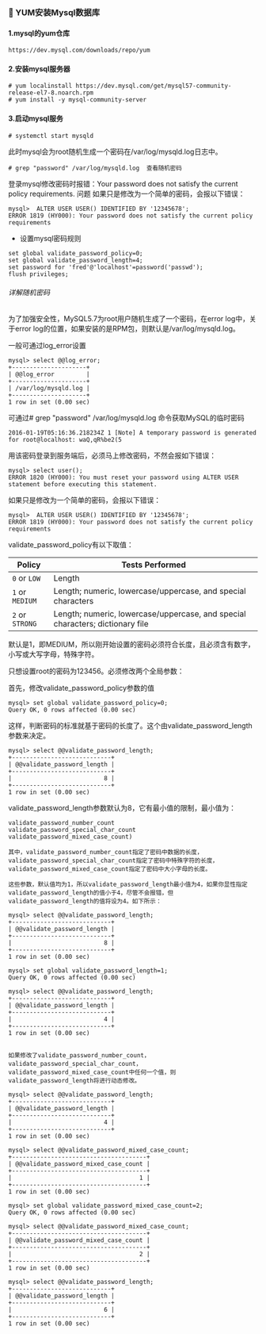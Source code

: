 ### 📝 YUM安装Mysql数据库
#### 1.mysql的yum仓库
```
https://dev.mysql.com/downloads/repo/yum  
```
#### 2.安装mysql服务器  
```
# yum localinstall https://dev.mysql.com/get/mysql57-community-release-el7-8.noarch.rpm
# yum install -y mysql-community-server
```
#### 3.启动mysql服务
```
# systemctl start mysqld
```
此时mysql会为root随机生成一个密码在/var/log/mysqld.log日志中。
```
# grep "password" /var/log/mysqld.log  查看随机密码
```
登录mysql修改密码时报错：Your password does not satisfy the current policy requirements. 问题
如果只是修改为一个简单的密码，会报以下错误：
```
mysql>  ALTER USER USER() IDENTIFIED BY '12345678';
ERROR 1819 (HY000): Your password does not satisfy the current policy requirements
```
- 设置mysql密码规则
```
set global validate_password_policy=0;  
set global validate_password_length=4;  
set password for 'fred'@'localhost'=password('passwd');
flush privileges;

```

###### 详解随机密码

为了加强安全性，MySQL5.7为root用户随机生成了一个密码，在error log中，关于error log的位置，如果安装的是RPM包，则默认是/var/log/mysqld.log。

一般可通过log_error设置

```
mysql> select @@log_error;
+---------------------+
| @@log_error         |
+---------------------+
| /var/log/mysqld.log |
+---------------------+
1 row in set (0.00 sec)

```

可通过# grep "password" /var/log/mysqld.log 命令获取MySQL的临时密码

```
2016-01-19T05:16:36.218234Z 1 [Note] A temporary password is generated for root@localhost: waQ,qR%be2(5
```

用该密码登录到服务端后，必须马上修改密码，不然会报如下错误：

```
mysql> select user();
ERROR 1820 (HY000): You must reset your password using ALTER USER statement before executing this statement.
```

如果只是修改为一个简单的密码，会报以下错误：

```
mysql>  ALTER USER USER() IDENTIFIED BY '12345678';
ERROR 1819 (HY000): Your password does not satisfy the current policy requirements
```

validate_password_policy有以下取值：

| Policy          | Tests Performed                                              |
| --------------- | ------------------------------------------------------------ |
| `0` or `LOW`    | Length                                                       |
| `1` or `MEDIUM` | Length; numeric, lowercase/uppercase, and special characters |
| `2` or `STRONG` | Length; numeric, lowercase/uppercase, and special characters; dictionary file |

默认是1，即MEDIUM，所以刚开始设置的密码必须符合长度，且必须含有数字，小写或大写字母，特殊字符。

只想设置root的密码为123456。必须修改两个全局参数：

首先，修改validate_password_policy参数的值

```
mysql> set global validate_password_policy=0;
Query OK, 0 rows affected (0.00 sec)
```

这样，判断密码的标准就基于密码的长度了。这个由validate_password_length参数来决定。

```
mysql> select @@validate_password_length;
+----------------------------+
| @@validate_password_length |
+----------------------------+
|                          8 |
+----------------------------+
1 row in set (0.00 sec)
```

validate_password_length参数默认为8，它有最小值的限制，最小值为：

```
validate_password_number_count
validate_password_special_char_count
validate_password_mixed_case_count)

其中，validate_password_number_count指定了密码中数据的长度，validate_password_special_char_count指定了密码中特殊字符的长度，validate_password_mixed_case_count指定了密码中大小字母的长度。

这些参数，默认值均为1，所以validate_password_length最小值为4，如果你显性指定validate_password_length的值小于4，尽管不会报错，但validate_password_length的值将设为4。如下所示：

mysql> select @@validate_password_length;
+----------------------------+
| @@validate_password_length |
+----------------------------+
|                          8 |
+----------------------------+
1 row in set (0.00 sec)

mysql> set global validate_password_length=1;
Query OK, 0 rows affected (0.00 sec)

mysql> select @@validate_password_length;
+----------------------------+
| @@validate_password_length |
+----------------------------+
|                          4 |
+----------------------------+
1 row in set (0.00 sec)


如果修改了validate_password_number_count，validate_password_special_char_count，validate_password_mixed_case_count中任何一个值，则validate_password_length将进行动态修改。

mysql> select @@validate_password_length;
+----------------------------+
| @@validate_password_length |
+----------------------------+
|                          4 |
+----------------------------+
1 row in set (0.00 sec)

mysql> select @@validate_password_mixed_case_count;
+--------------------------------------+
| @@validate_password_mixed_case_count |
+--------------------------------------+
|                                    1 |
+--------------------------------------+
1 row in set (0.00 sec)

mysql> set global validate_password_mixed_case_count=2;
Query OK, 0 rows affected (0.00 sec)

mysql> select @@validate_password_mixed_case_count;
+--------------------------------------+
| @@validate_password_mixed_case_count |
+--------------------------------------+
|                                    2 |
+--------------------------------------+
1 row in set (0.00 sec)

mysql> select @@validate_password_length;
+----------------------------+
| @@validate_password_length |
+----------------------------+
|                          6 |
+----------------------------+
1 row in set (0.00 sec)
```